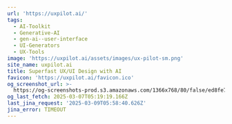 ```yaml
---
url: 'https://uxpilot.ai/'
tags:
  - AI-Toolkit
  - Generative-AI
  - gen-ai--user-interface
  - UI-Generators
  - UX-Tools
image: 'https://uxpilot.ai/assets/images/ux-pilot-sm.png'
site_name: uxpilot.ai
title: Superfast UX/UI Design with AI
favicon: 'https://uxpilot.ai/favicon.ico'
og_screenshot_url: >-
  https://og-screenshots-prod.s3.amazonaws.com/1366x768/80/false/ed8fe7e07ce664a17a3bc7141a3c868c6b1f9d76f9e2572a0c8a0da0e4356c8d.jpeg
og_last_fetch: 2025-03-07T05:19:19.166Z
last_jina_request: '2025-03-09T05:58:40.626Z'
jina_error: TIMEOUT
---
```


